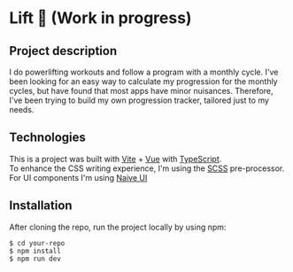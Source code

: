 # Lift 💪 (Work in progress)

## Project description

I do powerlifting workouts and follow a program with a monthly cycle. I've been looking for an easy way to calculate my progression for the monthly cycles, but have found that most apps have minor nuisances. Therefore, I've been trying to build my own progression tracker, tailored just to my needs.

## Technologies

This is a project was built with [Vite](https://vitejs.dev/) + [Vue](https://vuejs.org/) with [TypeScript](https://www.typescriptlang.org/).\
To enhance the CSS writing experience, I'm using the [SCSS](https://sass-lang.com/) pre-processor.\
For UI components I'm using [Naive UI](https://www.naiveui.com/en-US/os-theme)

## Installation

After cloning the repo, run the project locally by using npm:

```
$ cd your-repo
$ npm install
$ npm run dev
```